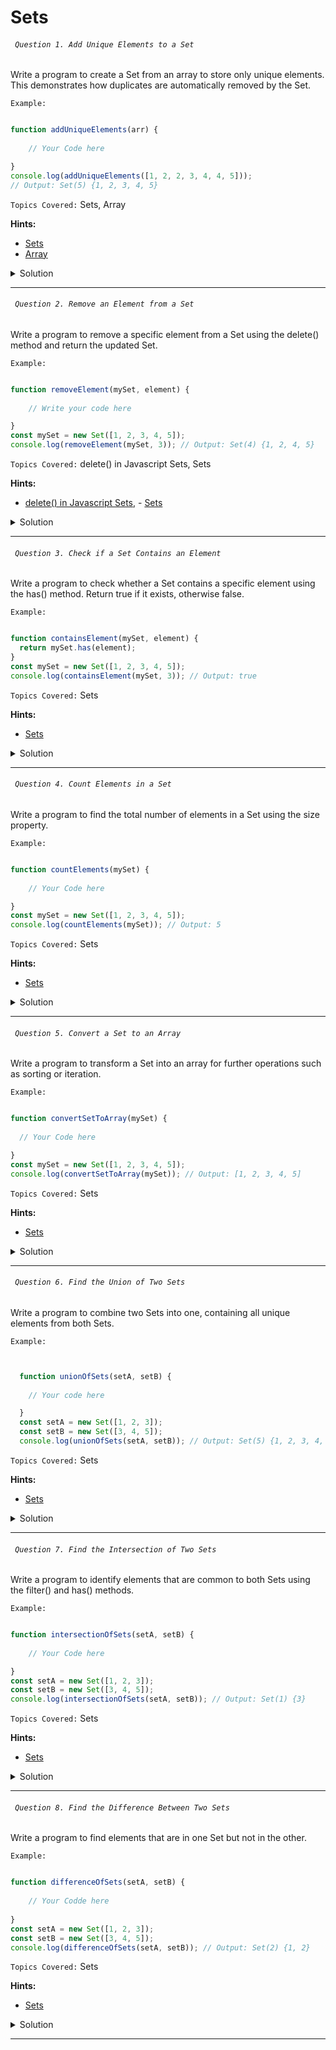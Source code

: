 # Sets

###### ` Question 1. Add Unique Elements to a Set`

  Write a program to create a Set from an array to store only unique elements. This demonstrates how duplicates are automatically removed by the Set.

`Example:`

```javascript

function addUniqueElements(arr) {
      
    // Your Code here

}
console.log(addUniqueElements([1, 2, 2, 3, 4, 4, 5])); 
// Output: Set(5) {1, 2, 3, 4, 5}


```

`Topics Covered:`
Sets, Array
 
**Hints:**
- [Sets](https://www.w3schools.com/js/js_sets.asp) 
- [Array](https://developer.mozilla.org/en-US/docs/Web/JavaScript/Reference/Global_Objects/Array)

<details>
  <summary>Solution</summary>

### Let's look at the solution:

```javascript

function addUniqueElements(arr) {
  return new Set(arr);
}
console.log(addUniqueElements([1, 2, 2, 3, 4, 4, 5]));
 // Output: Set(5) {1, 2, 3, 4, 5}
 
```

**Explanation:**


- The function addUniqueElements takes an array (arr) and uses the Set object to remove duplicate elements.
- A Set only stores unique values. By passing the array to the Set constructor, it automatically filters out duplicates.
  
</details>
 
---- 
###### ` Question 2. Remove an Element from a Set`

  Write a program to remove a specific element from a Set using the delete() method and return the updated Set.

`Example:`

```javascript

function removeElement(mySet, element) {
  
    // Write your code here

}
const mySet = new Set([1, 2, 3, 4, 5]);
console.log(removeElement(mySet, 3)); // Output: Set(4) {1, 2, 4, 5}


```

`Topics Covered:`
delete() in Javascript Sets, Sets
 
**Hints:**
- [delete() in Javascript Sets](https://www.geeksforgeeks.org/javascript-set-delete-method/), - [Sets](https://www.w3schools.com/js/js_sets.asp)

<details>
  <summary>Solution</summary>

### Let's look at the solution:

```javascript

function removeElement(mySet, element) {
  mySet.delete(element);
  return mySet;
}
const mySet = new Set([1, 2, 3, 4, 5]);
console.log(removeElement(mySet, 3)); // Output: Set(4) {1, 2, 4,
 
```

**Explanation:**


- The removeElement function deletes a specified element from the given Set (mySet) using the delete method.
- mySet.delete(element) removes the value 3 from the Set.
- The updated Set is returned, and the output becomes Set(4) {1, 2, 4, 5}.
  
</details>
 
---- 
###### ` Question 3. Check if a Set Contains an Element`

  Write a program to check whether a Set contains a specific element using the has() method. Return true if it exists, otherwise false.

`Example:`

```javascript

function containsElement(mySet, element) {
  return mySet.has(element);
}
const mySet = new Set([1, 2, 3, 4, 5]);
console.log(containsElement(mySet, 3)); // Output: true


```

`Topics Covered:`
Sets
 
**Hints:**
- [Sets](https://www.w3schools.com/js/js_sets.asp)

<details>
  <summary>Solution</summary>

### Let's look at the solution:

```javascript

function containsElement(mySet, element) {
  return mySet.has(element);
}
const mySet = new Set([1, 2, 3, 4, 5]);
console.log(containsElement(mySet, 3)); // Output: true
 
```

**Explanation:**


- The containsElement function checks if a specific element exists in the Set (mySet).
- It uses the has method of Set, which returns true if the element is present, otherwise false.
- For mySet = new Set([1, 2, 3, 4, 5]) and element = 3, mySet.has(3) evaluates to true.
  
</details>
 
---- 
###### ` Question 4. Count Elements in a Set`

  Write a program to find the total number of elements in a Set using the size property.

`Example:`

```javascript

function countElements(mySet) {
  
    // Your Code here

}
const mySet = new Set([1, 2, 3, 4, 5]);
console.log(countElements(mySet)); // Output: 5

```

`Topics Covered:`
Sets
 
**Hints:**
- [Sets](https://www.w3schools.com/js/js_sets.asp)

<details>
  <summary>Solution</summary>

### Let's look at the solution:

```javascript

function countElements(mySet) {
  return mySet.size;
}
const mySet = new Set([1, 2, 3, 4, 5]);
console.log(countElements(mySet)); // Output: 5
 
```

**Explanation:**


- The function countElements(mySet) returns mySet.size, which is 5.
- console.log displays 5 as the output.
  
</details>
 
---- 
###### ` Question 5. Convert a Set to an Array`

  Write a program to transform a Set into an array for further operations such as sorting or iteration.

`Example:`

```javascript

function convertSetToArray(mySet) {
  
  // Your Code here

}
const mySet = new Set([1, 2, 3, 4, 5]);
console.log(convertSetToArray(mySet)); // Output: [1, 2, 3, 4, 5]

```

`Topics Covered:`
Sets
 
**Hints:**
- [Sets](https://www.w3schools.com/js/js_sets.asp)

<details>
  <summary>Solution</summary>

### Let's look at the solution:

```javascript

function convertSetToArray(mySet) {
  return [...mySet];
}
const mySet = new Set([1, 2, 3, 4, 5]);
console.log(convertSetToArray(mySet)); // Output: [1, 2, 3, 4, 5]
 
```

**Explanation:**


- The spread operator (...) expands the elements of mySet into an array.
- return [...mySet]; creates a new array containing all elements from mySet.
  
</details>
 
---- 
###### ` Question 6. Find the Union of Two Sets`

  Write a program to combine two Sets into one, containing all unique elements from both Sets.

`Example:`

```javascript


  function unionOfSets(setA, setB) {
    
    // Your code here

  }
  const setA = new Set([1, 2, 3]);
  const setB = new Set([3, 4, 5]);
  console.log(unionOfSets(setA, setB)); // Output: Set(5) {1, 2, 3, 4, 5}

```

`Topics Covered:`
Sets
 
**Hints:**
- [Sets](https://www.w3schools.com/js/js_sets.asp)

<details>
  <summary>Solution</summary>

### Let's look at the solution:

```javascript


function unionOfSets(setA, setB) {
  return new Set([...setA, ...setB]);
}
const setA = new Set([1, 2, 3]);
const setB = new Set([3, 4, 5]);
console.log(unionOfSets(setA, setB)); // Output: Set(5) {1, 2, 3, 4, 5}
 
```

**Explanation:**


- The spread operator (...) merges their elements into [1, 2, 3, 3, 4, 5].
- new Set([...setA, ...setB]) removes duplicates, resulting in {1, 2, 3, 4, 5}.
  
</details>
 
---- 
###### ` Question 7. Find the Intersection of Two Sets`

  Write a program to identify elements that are common to both Sets using the filter() and has() methods.

`Example:`

```javascript

function intersectionOfSets(setA, setB) {
 
    // Your Code here

}
const setA = new Set([1, 2, 3]);
const setB = new Set([3, 4, 5]);
console.log(intersectionOfSets(setA, setB)); // Output: Set(1) {3}

```

`Topics Covered:`
Sets
 
**Hints:**
- [Sets](https://www.w3schools.com/js/js_sets.asp)

<details>
  <summary>Solution</summary>

### Let's look at the solution:

```javascript

function intersectionOfSets(setA, setB) {
  return new Set([...setA].filter(item => setB.has(item)));
}
const setA = new Set([1, 2, 3]);
const setB = new Set([3, 4, 5]);
console.log(intersectionOfSets(setA, setB)); // Output: Set(1) {3}
 
```

**Explanation:**


- Convert setA to an array and use .filter() to keep elements that exist in setB (common elements).
- Wrap the result in new Set() to return a set with the intersection: {3}.
  
</details>
 
---- 
###### ` Question 8. Find the Difference Between Two Sets`

  Write a program to find elements that are in one Set but not in the other.

`Example:`

```javascript

function differenceOfSets(setA, setB) {
  
    // Your Codde here
    
}
const setA = new Set([1, 2, 3]);
const setB = new Set([3, 4, 5]);
console.log(differenceOfSets(setA, setB)); // Output: Set(2) {1, 2}

```

`Topics Covered:`
Sets
 
**Hints:**
- [Sets](https://www.w3schools.com/js/js_sets.asp)

<details>
  <summary>Solution</summary>

### Let's look at the solution:

```javascript

function differenceOfSets(setA, setB) {
  return new Set([...setA].filter(item => !setB.has(item)));
}
const setA = new Set([1, 2, 3]);
const setB = new Set([3, 4, 5]);
console.log(differenceOfSets(setA, setB)); // Output: Set(2) {1, 2}
 
```

**Explanation:**


- Convert setA to an array and use .filter() to keep elements that are not in setB.
- Wrap the result in new Set() to return a set with the difference: {1, 2}.
  
</details>
 
---- 
